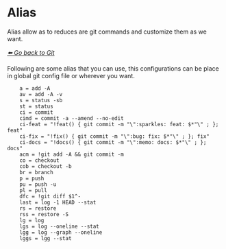 # Alias 

Alias allow as to reduces are git commands and customize them as we want.

*[:arrow_left: Go back to Git](./GIT.md)*

Following are some alias that you can use, this configurations can be place in global git config file or wherever you want.
```
	a = add -A
	av = add -A -v
	s = status -sb
	st = status
	ci = commit
	cimd = commit -a --amend --no-edit
	ci-feat = "!feat() { git commit -m "\":sparkles: feat: $*"\" ; }; feat"
	ci-fix = "!fix() { git commit -m "\":bug: fix: $*"\" ; }; fix"
	ci-docs = "!docs() { git commit -m "\":memo: docs: $*"\" ; }; docs"
	acm = !git add -A && git commit -m
	co = checkout
	cob = checkout -b	
	br = branch
	p = push 
	pu = push -u
	pl = pull
	dfc = !git diff $1^- 
	last = log -1 HEAD --stat
	rs = restore
	rss = restore -S
	lg = log
	lgs = log --oneline --stat
	lgg = log --graph --oneline
	lggs = lgg --stat
``` 
